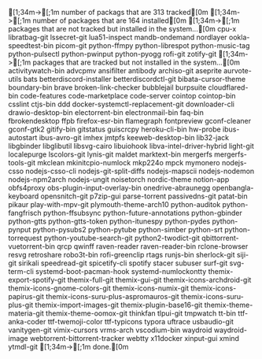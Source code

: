   [1;34m->[;1m number of packags that are 313 tracked[0m
  [1;34m->[;1m number of packages that are 164 installed[0m
  [1;34m->[;1m packages that are not tracked but installed in the system...[0m
cpu-x
libratbag-git
lssecret-git
lua51-inspect
mandb-ondemand
nordlayer
ookla-speedtest-bin
picom-git
python-ffmpy
python-librespot
python-music-tag
python-pulsectl
python-pwinput
python-pyogg
rofi-git
zotify-git
  [1;34m->[;1m packages that are tracked but not installed in the system...[0m
activitywatch-bin
advcpmv
ansifilter
antibody
archiso-git
aseprite
aurvote-utils
bats
betterdiscord-installer
betterdiscordctl-git
bibata-cursor-theme
boundary-bin
brave
broken-link-checker
bubblejail
burpsuite
cloudflared-bin
code-features
code-marketplace
code-server
cointop
cointop-bin
csslint
ctjs-bin
ddd
docker-systemctl-replacement-git
downloader-cli
drawio-desktop-bin
electorrent-bin
electronmail-bin
faq-bin
fbrokendesktop
ffpb
firefox-esr-bin
flamegraph
fontpreview
gconf-cleaner
gconf-gtk2
gitify-bin
gitstatus
guiscrcpy
heroku-cli-bin
hw-probe
ibus-autostart
ibus-avro-git
imhex
jmtpfs
keeweb-desktop-bin
lib32-jack
libgbinder
libglibutil
libsvg-cairo
libuiohook
libva-intel-driver-hybrid
light-git
localepurge
lscolors-git
lynis-git
maldet
marktext-bin
mergerfs
mergerfs-tools-git
mkclean
mkinitcpio-numlock
mkp224o
mpck
mymonero
nodejs-csso
nodejs-csso-cli
nodejs-git-split-diffs
nodejs-mapscii
nodejs-nodemon
nodejs-npm2arch
nodejs-ungit
noisetorch
nordic-theme
notion-app
obfs4proxy
obs-plugin-input-overlay-bin
onedrive-abraunegg
openbangla-keyboard
opensnitch-git
p7zip-gui
parse-torrent
passivedns-git
patat-bin
pikaur
play-with-mpv-git
plymouth-theme-arch10
python-auditok
python-fangfrisch
python-ffsubsync
python-future-annotations
python-gbinder
python-gtts
python-gtts-token
python-itunespy
python-pydes
python-pynput
python-pysubs2
python-pytube
python-simber
python-srt
python-torrequest
python-youtube-search-git
python2-twodict-git
qbittorrent-vuetorrent-bin
qrcp
qwinff
raven-reader
raven-reader-bin
rclone-browser
resvg
retroshare
robo3t-bin
rofi-greenclip
rtags
runjs-bin
sherlock-git
siji-git
sirikali
speedread-git
spicetify-cli
spotify
stacer
subuser
surf-git
svg-term-cli
systemd-boot-pacman-hook
systemd-numlockontty
themix-export-spotify-git
themix-full-git
themix-gui-git
themix-icons-archdroid-git
themix-icons-gnome-colors-git
themix-icons-numix-git
themix-icons-papirus-git
themix-icons-suru-plus-aspromauros-git
themix-icons-suru-plus-git
themix-import-images-git
themix-plugin-base16-git
themix-theme-materia-git
themix-theme-oomox-git
thinkfan
tlpui-git
tmpwatch
tt-bin
ttf-anka-coder
ttf-twemoji-color
ttf-typicons
typora
uftrace
usbaudio-git
vanitygen-git
vimix-cursors
vrms-arch
vscodium-bin
waydroid
waydroid-image
webtorrent-bittorrent-tracker
webtty
x11docker
xinput-gui
xmind
ytmdl-git
  [1;34m->[;1m done.[0m
